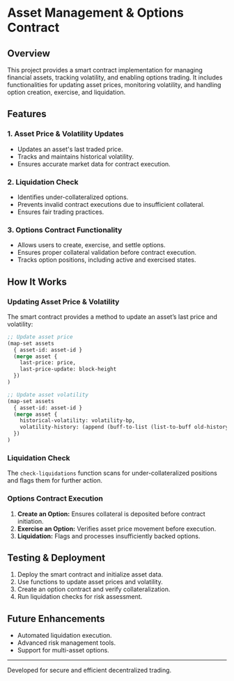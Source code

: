 # Asset Management & Options Contract

## Overview
This project provides a smart contract implementation for managing financial assets, tracking volatility, and enabling options trading. It includes functionalities for updating asset prices, monitoring volatility, and handling option creation, exercise, and liquidation.

## Features
### 1. Asset Price & Volatility Updates
- Updates an asset's last traded price.
- Tracks and maintains historical volatility.
- Ensures accurate market data for contract execution.

### 2. Liquidation Check
- Identifies under-collateralized options.
- Prevents invalid contract executions due to insufficient collateral.
- Ensures fair trading practices.

### 3. Options Contract Functionality
- Allows users to create, exercise, and settle options.
- Ensures proper collateral validation before contract execution.
- Tracks option positions, including active and exercised states.

## How It Works
### Updating Asset Price & Volatility
The smart contract provides a method to update an asset’s last price and volatility:
```clojure
;; Update asset price
(map-set assets
  { asset-id: asset-id }
  (merge asset {
    last-price: price,
    last-price-update: block-height
  })
)

;; Update asset volatility
(map-set assets
  { asset-id: asset-id }
  (merge asset {
    historical-volatility: volatility-bp,
    volatility-history: (append (buff-to-list (list-to-buff old-history) u1 u29) volatility-bp)
  })
)
```

### Liquidation Check
The `check-liquidations` function scans for under-collateralized positions and flags them for further action.

### Options Contract Execution
1. **Create an Option:** Ensures collateral is deposited before contract initiation.
2. **Exercise an Option:** Verifies asset price movement before execution.
3. **Liquidation:** Flags and processes insufficiently backed options.

## Testing & Deployment
1. Deploy the smart contract and initialize asset data.
2. Use functions to update asset prices and volatility.
3. Create an option contract and verify collateralization.
4. Run liquidation checks for risk assessment.

## Future Enhancements
- Automated liquidation execution.
- Advanced risk management tools.
- Support for multi-asset options.

---
Developed for secure and efficient decentralized trading.

